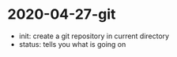 # 2020-04-27-git

- init: create a git repository in current directory
- status: tells you what is going on 

